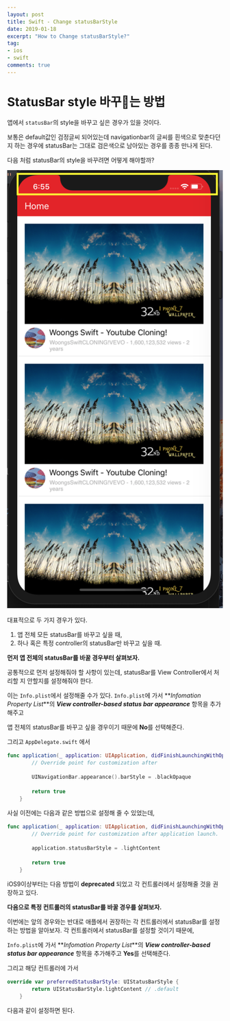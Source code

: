 ```yaml
---
layout: post
title: Swift - Change statusBarStyle
date: 2019-01-18
excerpt: "How to Change statusBarStyle?"
tag:
- ios
- swift
comments: true
---
```



# StatusBar style 바꾸는 방법

앱에서 `statusBar`의 style을 바꾸고 싶은 경우가 있을 것이다.

보통은 default값인 검정글씨 되어있는데 navigationbar의 글씨를 흰색으로 맞춘다던지 하는 경우에 statusBar는 그대로 검은색으로 남아있는 경우를 종종 만나게 된다.

다음 처럼 statusBar의 style을 바꾸려면 어떻게 해야할까?

<a href="../assets/img/posted/statusBar.png">
    <img src="../assets/img/posted/statusBar.png">
</a>

대표적으로 두 가지 경우가 있다.

1. 앱 전체 모든 statusBar를 바꾸고 싶을 때,
2. 하나 혹은 특정 controller의 statusBar만 바꾸고 싶을 때.

**먼저 앱 전체의 statusBar를 바꿀 경우부터 살펴보자.**

공통적으로 먼저 설정해줘야 할 사항이 있는데, statusBar를 View Controller에서 처리할 지 안할지를 설정해줘야 한다.

이는 `Info.plist`에서 설정해줄 수가 있다.
`Info.plist`에 가서 **_Infomation Property List_**의 **_View controller-based status bar appearance_** 항목을 추가해주고

앱 전체의 statusBar를 바꾸고 싶을 경우이기 때문에 **No**를 선택해준다.

그리고 `AppDelegate.swift` 에서

~~~ swift
func application(_ application: UIApplication, didFinishLaunchingWithOptions launchOptions: [UIApplication.LaunchOptionsKey: Any]?) -> Bool {
        // Override point for customization after 

        UINavigationBar.appearance().barStyle = .blackOpaque
        
        return true
    }
~~~

사실 이전에는 다음과 같은 방법으로 설정해 줄 수 있었는데,

~~~ swift
func application(_ application: UIApplication, didFinishLaunchingWithOptions launchOptions: [UIApplication.LaunchOptionsKey: Any]?) -> Bool {
        // Override point for customization after application launch.
        
        application.statusBarStyle = .lightContent
        
        return true
    }
~~~

iOS9이상부터는 다음 방법이 **deprecated** 되었고 각 컨트롤러에서 설정해줄 것을 권장하고 있다. 

**다음으로 특정 컨트롤러의 statusBar를 바꿀 경우를 살펴보자.**

이번에는 앞의 경우와는 반대로 애플에서 권장하는 각 컨트롤러에서 statusBar를 설정하는 방법을 알아보자. 
각 컨트롤러에서 statusBar를 설정할 것이기 때문에, 

`Info.plist`에 가서 **_Infomation Property List_**의 **_View controller-based status bar appearance_** 항목을 추가해주고 **Yes**를 선택해준다.

그리고 해당 컨트롤러에 가서 

~~~ swift
override var preferredStatusBarStyle: UIStatusBarStyle {
        return UIStatusBarStyle.lightContent // .default
    }
~~~

다음과 같이 설정하면 된다.